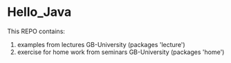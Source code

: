 # Hello_Java

This REPO contains:
1. examples from lectures GB-University (packages 'lecture')  
2. exercise for home work from seminars GB-University (packages 'home')